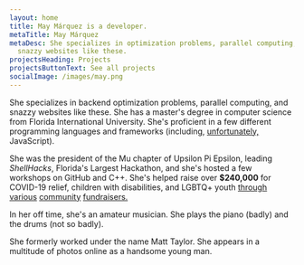 ```yaml
---
layout: home
title: May Márquez is a developer.
metaTitle: May Márquez
metaDesc: She specializes in optimization problems, parallel computing, and
  snazzy websites like these.
projectsHeading: Projects
projectsButtonText: See all projects
socialImage: /images/may.png
---
```

She specializes in backend optimization problems, parallel computing, and snazzy websites like these. She has a master's degree in computer science from Florida International University. She's proficient in a few different programming languages and frameworks (including, [unfortunately,](https://www.destroyallsoftware.com/talks/wat) JavaScript). 

She was the president of the Mu chapter of Upsilon Pi Epsilon, leading *ShellHacks*, Florida's Largest Hackathon, and she's hosted a few workshops on GitHub and C++. She's helped raise over **$240,000** for COVID-19 relief, children with disabilities, and LGBTQ+ youth [through](https://give.thetrevorproject.org/team/363190) [various](https://scrap.tf/titaniumtank) [community](https://tiltify.com/+team-moonlight/tf2-binary-blackout) [fundraisers.](https://wiki.teamfortress.com/wiki/Operation_Madness_vs_Machines#Charity) 

In her off time, she's an amateur musician. She plays the piano (badly) and the drums (not so badly).

She formerly worked under the name Matt Taylor. She appears in a multitude of photos online as a handsome young man.
